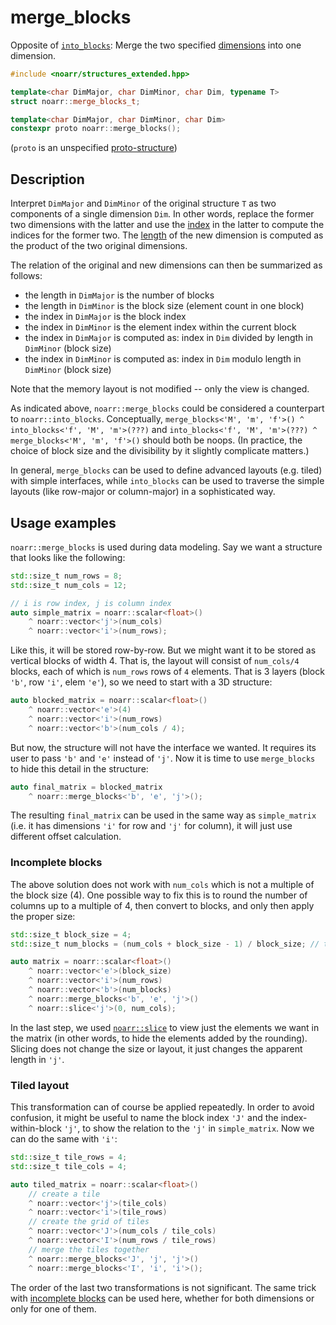 # merge_blocks

Opposite of [`into_blocks`](into_blocks.md): Merge the two specified [dimensions](../Glossary.md#dimension) into one dimension.

```hpp
#include <noarr/structures_extended.hpp>

template<char DimMajor, char DimMinor, char Dim, typename T>
struct noarr::merge_blocks_t;

template<char DimMajor, char DimMinor, char Dim>
constexpr proto noarr::merge_blocks();
```

(`proto` is an unspecified [proto-structure](../Glossary.md#proto-structure))


## Description

Interpret `DimMajor` and `DimMinor` of the original structure `T` as two components of a single dimension `Dim`.
In other words, replace the former two dimensions with the latter and use the [index](../Glossary.md#index) in the latter to compute the indices for the former two.
The [length](../Glossary.md#length) of the new dimension is computed as the product of the two original dimensions.

The relation of the original and new dimensions can then be summarized as follows:

- the length in `DimMajor` is the number of blocks
- the length in `DimMinor` is the block size (element count in one block)
- the index in `DimMajor` is the block index
- the index in `DimMinor` is the element index within the current block
- the index in `DimMajor` is computed as: index in `Dim` divided by length in `DimMinor` (block size)
- the index in `DimMinor` is computed as: index in `Dim` modulo length in `DimMinor` (block size)

Note that the memory layout is not modified -- only the view is changed.

As indicated above, `noarr::merge_blocks` could be considered a counterpart to `noarr::into_blocks`.
Conceptually, `merge_blocks<'M', 'm', 'f'>() ^ into_blocks<'f', 'M', 'm'>(???)`
and `into_blocks<'f', 'M', 'm'>(???) ^ merge_blocks<'M', 'm', 'f'>()` should both be noops.
(In practice, the choice of block size and the divisibility by it slightly complicate matters.)

In general, `merge_blocks` can be used to define advanced layouts (e.g. tiled) with simple interfaces,
while `into_blocks` can be used to traverse the simple layouts (like row-major or column-major) in a sophisticated way.


## Usage examples

`noarr::merge_blocks` is used during data modeling. Say we want a structure that looks like the following:

```cpp
std::size_t num_rows = 8;
std::size_t num_cols = 12;

// i is row index, j is column index
auto simple_matrix = noarr::scalar<float>()
	^ noarr::vector<'j'>(num_cols)
	^ noarr::vector<'i'>(num_rows);
```

Like this, it will be stored row-by-row. But we might want it to be stored as vertical blocks of width 4.
That is, the layout will consist of `num_cols/4` blocks, each of which is `num_rows` rows of `4` elements.
That is 3 layers (block `'b'`, row `'i'`, elem `'e'`), so we need to start with a 3D structure:

```cpp
auto blocked_matrix = noarr::scalar<float>()
	^ noarr::vector<'e'>(4)
	^ noarr::vector<'i'>(num_rows)
	^ noarr::vector<'b'>(num_cols / 4);
```

But now, the structure will not have the interface we wanted. It requires its user to pass `'b'` and `'e'` instead of `'j'`.
Now it is time to use `merge_blocks` to hide this detail in the structure:

```cpp
auto final_matrix = blocked_matrix
	^ noarr::merge_blocks<'b', 'e', 'j'>();
```

The resulting `final_matrix` can be used in the same way as `simple_matrix` (i.e. it has dimensions `'i'` for row and `'j'` for column),
it will just use different offset calculation.

### Incomplete blocks

The above solution does not work with `num_cols` which is not a multiple of the block size (4).
One possible way to fix this is to round the number of columns up to a multiple of 4,
then convert to blocks, and only then apply the proper size:

```cpp
std::size_t block_size = 4;
std::size_t num_blocks = (num_cols + block_size - 1) / block_size; // this is ceiling(num_cols / block_size)

auto matrix = noarr::scalar<float>()
	^ noarr::vector<'e'>(block_size)
	^ noarr::vector<'i'>(num_rows)
	^ noarr::vector<'b'>(num_blocks)
	^ noarr::merge_blocks<'b', 'e', 'j'>()
	^ noarr::slice<'j'>(0, num_cols);
```

In the last step, we used [`noarr::slice`](slice.md) to view just the elements we want in the matrix
(in other words, to hide the elements added by the rounding).
Slicing does not change the size or layout, it just changes the apparent length in `'j'`.

### Tiled layout

This transformation can of course be applied repeatedly. In order to avoid confusion,
it might be useful to name the block index `'J'` and the index-within-block `'j'`, to show the relation to the `'j'` in `simple_matrix`.
Now we can do the same with `'i'`:

```cpp
std::size_t tile_rows = 4;
std::size_t tile_cols = 4;

auto tiled_matrix = noarr::scalar<float>()
	// create a tile
	^ noarr::vector<'j'>(tile_cols)
	^ noarr::vector<'i'>(tile_rows)
	// create the grid of tiles
	^ noarr::vector<'J'>(num_cols / tile_cols)
	^ noarr::vector<'I'>(num_rows / tile_rows)
	// merge the tiles together
	^ noarr::merge_blocks<'J', 'j', 'j'>()
	^ noarr::merge_blocks<'I', 'i', 'i'>();
```

The order of the last two transformations is not significant.
The same trick with [incomplete blocks](#incomplete-blocks) can be used here, whether for both dimensions or only for one of them.
